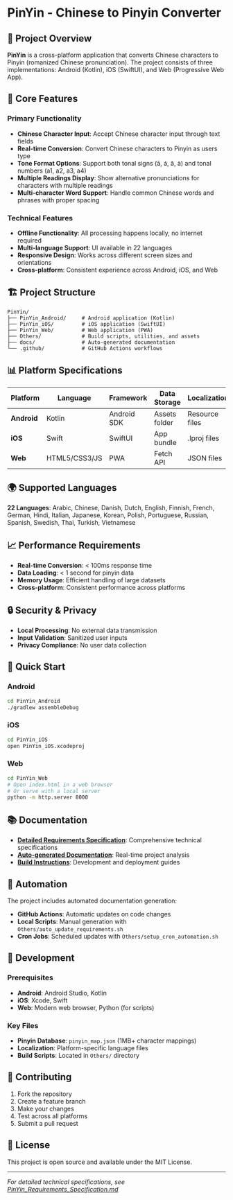 # PinYin - Chinese to Pinyin Converter

## 📱 Project Overview

**PinYin** is a cross-platform application that converts Chinese characters to Pinyin (romanized Chinese pronunciation). The project consists of three implementations: Android (Kotlin), iOS (SwiftUI), and Web (Progressive Web App).

## 🎯 Core Features

### Primary Functionality
- **Chinese Character Input**: Accept Chinese character input through text fields
- **Real-time Conversion**: Convert Chinese characters to Pinyin as users type
- **Tone Format Options**: Support both tonal signs (ā, á, ǎ, à) and tonal numbers (a1, a2, a3, a4)
- **Multiple Readings Display**: Show alternative pronunciations for characters with multiple readings
- **Multi-character Word Support**: Handle common Chinese words and phrases with proper spacing

### Technical Features
- **Offline Functionality**: All processing happens locally, no internet required
- **Multi-language Support**: UI available in 22 languages
- **Responsive Design**: Works across different screen sizes and orientations
- **Cross-platform**: Consistent experience across Android, iOS, and Web

## 🏗️ Project Structure

```
PinYin/
├── PinYin_Android/     # Android application (Kotlin)
├── PinYin_iOS/         # iOS application (SwiftUI)
├── PinYin_Web/         # Web application (PWA)
├── Others/             # Build scripts, utilities, and assets
├── docs/               # Auto-generated documentation
└── .github/            # GitHub Actions workflows
```

## 📊 Platform Specifications

| Platform | Language | Framework | Data Storage | Localization |
|----------|----------|-----------|--------------|--------------|
| **Android** | Kotlin | Android SDK | Assets folder | Resource files |
| **iOS** | Swift | SwiftUI | App bundle | .lproj files |
| **Web** | HTML5/CSS3/JS | PWA | Fetch API | JSON files |

## 🌍 Supported Languages

**22 Languages**: Arabic, Chinese, Danish, Dutch, English, Finnish, French, German, Hindi, Italian, Japanese, Korean, Polish, Portuguese, Russian, Spanish, Swedish, Thai, Turkish, Vietnamese

## 📈 Performance Requirements

- **Real-time Conversion**: < 100ms response time
- **Data Loading**: < 1 second for pinyin data
- **Memory Usage**: Efficient handling of large datasets
- **Cross-platform**: Consistent performance across platforms

## 🔒 Security & Privacy

- **Local Processing**: No external data transmission
- **Input Validation**: Sanitized user inputs
- **Privacy Compliance**: No user data collection

## 🚀 Quick Start

### Android
```bash
cd PinYin_Android
./gradlew assembleDebug
```

### iOS
```bash
cd PinYin_iOS
open PinYin_iOS.xcodeproj
```

### Web
```bash
cd PinYin_Web
# Open index.html in a web browser
# Or serve with a local server
python -m http.server 8000
```

## 📚 Documentation

- **[Detailed Requirements Specification](PinYin_Requirements_Specification.md)**: Comprehensive technical specifications
- **[Auto-generated Documentation](docs/requirements_auto_generated.md)**: Real-time project analysis
- **[Build Instructions](Others/README.md)**: Development and deployment guides

## 🔄 Automation

The project includes automated documentation generation:
- **GitHub Actions**: Automatic updates on code changes
- **Local Scripts**: Manual generation with `Others/auto_update_requirements.sh`
- **Cron Jobs**: Scheduled updates with `Others/setup_cron_automation.sh`

## 📝 Development

### Prerequisites
- **Android**: Android Studio, Kotlin
- **iOS**: Xcode, Swift
- **Web**: Modern web browser, Python (for scripts)

### Key Files
- **Pinyin Database**: `pinyin_map.json` (1MB+ character mappings)
- **Localization**: Platform-specific language files
- **Build Scripts**: Located in `Others/` directory

## 🤝 Contributing

1. Fork the repository
2. Create a feature branch
3. Make your changes
4. Test across all platforms
5. Submit a pull request

## 📄 License

This project is open source and available under the MIT License.

---

*For detailed technical specifications, see [PinYin_Requirements_Specification.md](PinYin_Requirements_Specification.md)* 